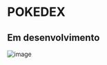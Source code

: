 # POKEDEX

## Em desenvolvimento

![image](https://user-images.githubusercontent.com/90284411/169666371-c5901295-2637-4776-892f-5bcf730d5aa4.png)
